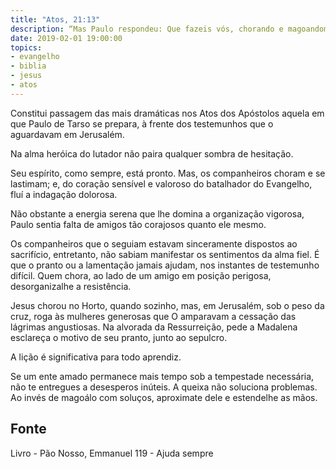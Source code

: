 ```yaml
---
title: "Atos, 21:13"
description: “Mas Paulo respondeu: Que fazeis vós, chorando e magoando­me o coração?”
date: 2019-02-01 19:00:00
topics: 
- evangelho
- biblia
- jesus
- atos
---
```


Constitui passagem das mais dramáticas nos Atos dos Apóstolos aquela em
que Paulo de Tarso se prepara, à frente dos testemunhos que o aguardavam em
Jerusalém.

Na alma heróica do lutador não paira qualquer sombra de hesitação.

Seu espírito, como sempre, está pronto. Mas, os companheiros choram e se
lastimam; e, do coração sensível e valoroso do batalhador do Evangelho, fluí a
indagação dolorosa.

Não obstante a energia serena que lhe domina a organização vigorosa,
Paulo sentia falta de amigos tão corajosos quanto ele mesmo.

Os companheiros que o seguiam estavam sinceramente dispostos ao
sacrifício, entretanto, não sabiam manifestar os sentimentos da alma fiel. É que o
pranto ou a lamentação jamais ajudam, nos instantes de testemunho difícil. Quem
chora, ao lado de um amigo em posição perigosa, desorganiza­lhe a resistência.

Jesus chorou no Horto, quando sozinho, mas, em Jerusalém, sob o peso da
cruz, roga às mulheres generosas que O amparavam a cessação das lágrimas
angustiosas. Na alvorada da Ressurreição, pede a Madalena esclareça o motivo de
seu pranto, junto ao sepulcro.

A lição é significativa para todo aprendiz.

Se um ente amado permanece mais tempo sob a tempestade necessária, não
te entregues a desesperos inúteis. A queixa não soluciona problemas. Ao invés de
magoá­lo com soluços, aproxima­te dele e estende­lhe as mãos.



## Fonte
Livro - Pão Nosso, Emmanuel
119 - Ajuda sempre
